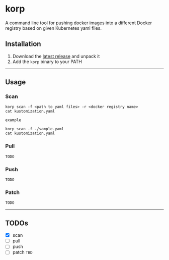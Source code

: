 
# korp
A command line tool for pushing docker images into a different Docker registry based on given Kubernetes yaml files.

## Installation

1. Download the [latest release](https://github.com/swisscom/korp/releases) and unpack it
2. Add the `korp` binary to your PATH

---

## Usage

### Scan

```
korp scan -f <path to yaml files> -r <docker registry name>
cat kustomization.yaml
```

`example`
```
korp scan -f ./sample-yaml
cat kustomization.yaml
```

### Pull

`TODO`

### Push

`TODO`

### Patch

`TODO`

---

## TODOs

- [x] scan
- [ ] pull
- [ ] push
- [ ] patch `TBD`
